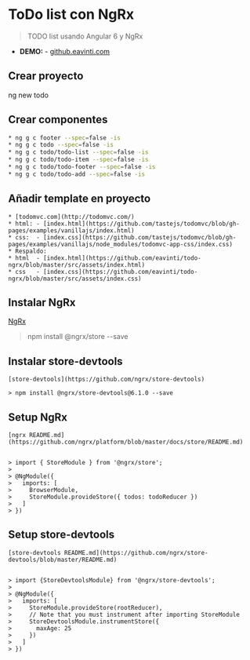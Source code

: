 # ToDo list con NgRx

> TODO list usando Angular 6 y NgRx

* **DEMO:** - [github.eavinti.com](http://github.eavinti.com/)

## Crear proyecto
ng new todo


## Crear componentes

```sh
* ng g c footer --spec=false -is
* ng g c todo --spec=false -is
* ng g c todo/todo-list --spec=false -is
* ng g c todo/todo-item --spec=false -is
* ng g c todo/todo-footer --spec=false -is
* ng g c todo/todo-add --spec=false -is
```

## Añadir template en proyecto

    * [todomvc.com](http://todomvc.com/)
    * html: - [index.html](https://github.com/tastejs/todomvc/blob/gh-pages/examples/vanillajs/index.html)
    * css:  - [index.css](https://github.com/tastejs/todomvc/blob/gh-pages/examples/vanillajs/node_modules/todomvc-app-css/index.css)
    * Respaldo:
    * html  - [index.html](https://github.com/eavinti/todo-ngrx/blob/master/src/assets/index.html)
    * css   - [index.css](https://github.com/eavinti/todo-ngrx/blob/master/src/assets/index.css)


## Instalar NgRx
   [NgRx](https://github.com/ngrx/platform/blob/master/docs/store/) 
    
   > npm install @ngrx/store --save

    
## Instalar store-devtools
    [store-devtools](https://github.com/ngrx/store-devtools)
    
    > npm install @ngrx/store-devtools@6.1.0 --save
    
    
## Setup  NgRx
    [ngrx README.md](https://github.com/ngrx/platform/blob/master/docs/store/README.md)
    
    
    > import { StoreModule } from '@ngrx/store';
    > 
    > @NgModule({
    >   imports: [
    >     BrowserModule,
    >     StoreModule.provideStore({ todos: todoReducer })
    >   ]
    > })   
    
    
## Setup  store-devtools
    [store-devtools README.md](https://github.com/ngrx/store-devtools/blob/master/README.md)
     
    
    > import {StoreDevtoolsModule} from '@ngrx/store-devtools';
    > 
    > @NgModule({
    >   imports: [
    >     StoreModule.provideStore(rootReducer),
    >     // Note that you must instrument after importing StoreModule
    >     StoreDevtoolsModule.instrumentStore({
    >       maxAge: 25
    >     })
    >   ]
    > })   
     
    
    
    
